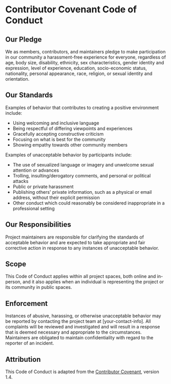 # Contributor Covenant Code of Conduct

## Our Pledge

We as members, contributors, and maintainers pledge to make participation in our community a harassment-free experience for everyone, regardless of age, body size, disability, ethnicity, sex characteristics, gender identity and expression, level of experience, education, socio-economic status, nationality, personal appearance, race, religion, or sexual identity and orientation.

## Our Standards

Examples of behavior that contributes to creating a positive environment include:
- Using welcoming and inclusive language
- Being respectful of differing viewpoints and experiences
- Gracefully accepting constructive criticism
- Focusing on what is best for the community
- Showing empathy towards other community members

Examples of unacceptable behavior by participants include:
- The use of sexualized language or imagery and unwelcome sexual attention or advances
- Trolling, insulting/derogatory comments, and personal or political attacks
- Public or private harassment
- Publishing others' private information, such as a physical or email address, without their explicit permission
- Other conduct which could reasonably be considered inappropriate in a professional setting

## Our Responsibilities

Project maintainers are responsible for clarifying the standards of acceptable behavior and are expected to take appropriate and fair corrective action in response to any instances of unacceptable behavior.

## Scope

This Code of Conduct applies within all project spaces, both online and in-person, and it also applies when an individual is representing the project or its community in public spaces.

## Enforcement

Instances of abusive, harassing, or otherwise unacceptable behavior may be reported by contacting the project team at [your-contact-info]. All complaints will be reviewed and investigated and will result in a response that is deemed necessary and appropriate to the circumstances. Maintainers are obligated to maintain confidentiality with regard to the reporter of an incident.

## Attribution

This Code of Conduct is adapted from the [Contributor Covenant](https://www.contributor-covenant.org/), version 1.4.
